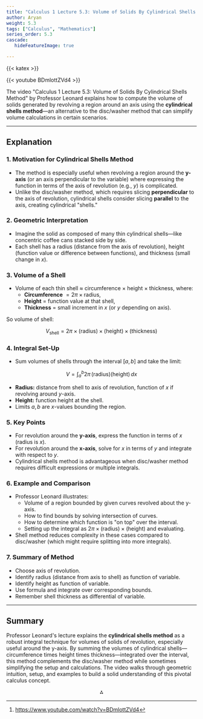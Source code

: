 ```yaml
---
title: "Calculus 1 Lecture 5.3: Volume of Solids By Cylindrical Shells Method"
author: Aryan
weight: 5.3
tags: ["Calculus", "Mathematics"]
series_order: 5.3
cascade:
   hideFeatureImage: true

---
```


{{< katex >}}

{{< youtube BDmlottZVd4 >}}


The video "Calculus 1 Lecture 5.3: Volume of Solids By Cylindrical Shells Method" by Professor Leonard explains how to compute the volume of solids generated by revolving a region around an axis using the **cylindrical shells method**—an alternative to the disc/washer method that can simplify volume calculations in certain scenarios.

***

## Explanation

### 1. **Motivation for Cylindrical Shells Method**

- The method is especially useful when revolving a region around the **y-axis** (or an axis perpendicular to the variable) where expressing the function in terms of the axis of revolution (e.g., $y$) is complicated.
- Unlike the disc/washer method, which requires slicing **perpendicular** to the axis of revolution, cylindrical shells consider slicing **parallel** to the axis, creating cylindrical "shells."


### 2. **Geometric Interpretation**

- Imagine the solid as composed of many thin cylindrical shells—like concentric coffee cans stacked side by side.
- Each shell has a radius (distance from the axis of revolution), height (function value or difference between functions), and thickness (small change in $x$).


### 3. **Volume of a Shell**

- Volume of each thin shell ≈ circumference × height × thickness, where:
    - **Circumference** $= 2 \pi \times \text{radius}$,
    - **Height** = function value at that shell,
    - **Thickness** = small increment in $x$ (or $y$ depending on axis).

So volume of shell:

$$
V_{\text{shell}} = 2 \pi \times (\text{radius}) \times (\text{height}) \times (\text{thickness})
$$

### 4. **Integral Set-Up**

- Sum volumes of shells through the interval $[a,b]$ and take the limit:

$$
V = \int_a^b 2 \pi \, (\text{radius})(\text{height}) \, dx
$$

- **Radius:** distance from shell to axis of revolution, function of $x$ if revolving around $y$-axis.
- **Height:** function height at the shell.
- Limits $a,b$ are $x$-values bounding the region.


### 5. **Key Points**

- For revolution around the **y-axis**, express the function in terms of $x$ (radius is $x$).
- For revolution around the **x-axis**, solve for $x$ in terms of $y$ and integrate with respect to $y$.
- Cylindrical shells method is advantageous when disc/washer method requires difficult expressions or multiple integrals.


### 6. **Example and Comparison**

- Professor Leonard illustrates:
    - Volume of a region bounded by given curves revolved about the y-axis.
    - How to find bounds by solving intersection of curves.
    - How to determine which function is "on top" over the interval.
    - Setting up the integral as $2 \pi \times (\text{radius}) \times (\text{height})$ and evaluating.
- Shell method reduces complexity in these cases compared to disc/washer (which might require splitting into more integrals).


### 7. **Summary of Method**

- Choose axis of revolution.
- Identify radius (distance from axis to shell) as function of variable.
- Identify height as function of variable.
- Use formula and integrate over corresponding bounds.
- Remember shell thickness as differential of variable.

***

## Summary

Professor Leonard's lecture explains the **cylindrical shells method** as a robust integral technique for volumes of solids of revolution, especially useful around the y-axis. By summing the volumes of cylindrical shells—circumference times height times thickness—integrated over the interval, this method complements the disc/washer method while sometimes simplifying the setup and calculations. The video walks through geometric intuition, setup, and examples to build a solid understanding of this pivotal calculus concept.
<span style="display:none">[^1]</span>

<div style="text-align: center">⁂</div>

[^1]: https://www.youtube.com/watch?v=BDmlottZVd4

